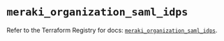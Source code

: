 # `meraki_organization_saml_idps`

Refer to the Terraform Registry for docs: [`meraki_organization_saml_idps`](https://registry.terraform.io/providers/ciscodevnet/meraki/1.7.1/docs/resources/organization_saml_idps).
